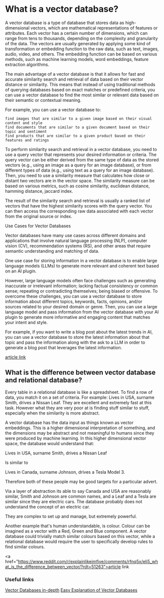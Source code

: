 # What is a vector database?

<p>A vector database is a type of database that stores data as high-dimensional vectors, which are mathematical representations of features or attributes. Each vector has a certain number of dimensions, which can range from tens to thousands, depending on the complexity and granularity of the data. The vectors are usually generated by applying some kind of transformation or embedding function to the raw data, such as text, images, audio, video, and others. The embedding function can be based on various methods, such as machine learning models, word embeddings, feature extraction algorithms.

The main advantage of a vector database is that it allows for fast and accurate similarity search and retrieval of data based on their vector distance or similarity. This means that instead of using traditional methods of querying databases based on exact matches or predefined criteria, you can use a vector database to find the most similar or relevant data based on their semantic or contextual meaning.

For example, you can use a vector database to:

    find images that are similar to a given image based on their visual content and style
    find documents that are similar to a given document based on their topic and sentiment
    find products that are similar to a given product based on their features and ratings

To perform similarity search and retrieval in a vector database, you need to use a query vector that represents your desired information or criteria. The query vector can be either derived from the same type of data as the stored vectors (e.g., using an image as a query for an image database), or from different types of data (e.g., using text as a query for an image database). Then, you need to use a similarity measure that calculates how close or distant two vectors are in the vector space. The similarity measure can be based on various metrics, such as cosine similarity, euclidean distance, hamming distance, jaccard index.

The result of the similarity search and retrieval is usually a ranked list of vectors that have the highest similarity scores with the query vector. You can then access the corresponding raw data associated with each vector from the original source or index.


Use Cases for Vector Databases

Vector databases have many use cases across different domains and applications that involve natural language processing (NLP), computer vision (CV), recommendation systems (RS), and other areas that require semantic understanding and matching of data.

One use case for storing information in a vector database is to enable large language models (LLMs) to generate more relevant and coherent text based on an AI plugin.

However, large language models often face challenges such as generating inaccurate or irrelevant information; lacking factual consistency or common sense; repeating or contradicting themselves; being biased or offensive. To overcome these challenges, you can use a vector database to store information about different topics, keywords, facts, opinions, and/or sources related to your desired domain or genre. Then, you can use a large language model and pass information from the vector database with your AI plugin to generate more informative and engaging content that matches your intent and style.

For example, if you want to write a blog post about the latest trends in AI, you can use a vector database to store the latest information about that topic and pass the information along with the ask to a LLM in order to generate a blog post that leverages the latest information.
 </p>
 <a href=”https://learn.microsoft.com/en-us/semantic-kernel/memories/vector-db”>article link</a>

## What is the difference between vector database and relational database? 

 Every table in a relational database is like a spreadsheet. To find a row of data, you match it on a set of criteria. For example: Lives in USA, surname Smith, drives a Nissan Leaf. They are excellent and extremely fast at this task. However what they are very poor at is finding stuff similar to stuff, especially when the similarity is more abstract.

A vector database has the data input as things known as vector embeddings. This is a higher dimensional interpretation of something, and the dimensions may be abstract and not meaningful to humans since they were produced by machine learning. In this higher dimensional vector space, the database would understand that:

Lives in USA, surname Smith, drives a Nissan Leaf

Is similar to

Lives in Canada, surname Johnson, drives a Tesla Model 3.

Therefore both of these people may be good targets for a particular advert.

Via a layer of abstraction its able to say Canada and USA are reasonably similar, Smith and Johnson are common names, and a Leaf and a Tesla are similar since they are electric cars. The database probably does not understand the concept of an electric car.

They are complex to set up and manage, but extremely powerful.

Another example that's human understandable, is colour. Colour can be imagined as a vector with a Red, Green and Blue component. A vector database could trivially match similar colours based on this vector, while a relational database would require the user to specifically develop rules to find similar colours. 
 
 <a href=”https://www.reddit.com/r/explainlikeimfive/comments/rfnq5x/eli5_what_is_the_difference_between_vector/?rdt=51263”>article link</a>

### Useful links
<a href=”https://www.reddit.com/r/datascience/comments/14ieyfs/vector_databases_101/”>Vector Databases in-depth</a>
<a href=”https://medium.com/geekculture/explain-like-im-5-vector-database-hype-bd936fd319ff”>Easy Explanation of Vector Databases</a>


